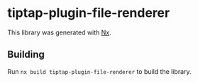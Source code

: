 # tiptap-plugin-file-renderer

This library was generated with [Nx](https://nx.dev).

## Building

Run `nx build tiptap-plugin-file-renderer` to build the library.
